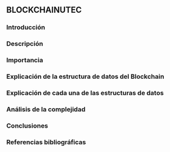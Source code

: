 ## BLOCKCHAINUTEC
### Introducción
### Descripción
### Importancia
### Explicación de la estructura de datos del Blockchain
### Explicación de cada una de las estructuras de datos
### Análisis de la complejidad 
### Conclusiones
### Referencias bibliográficas
